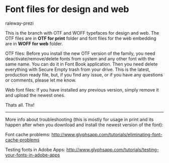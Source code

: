 Font files for design and web 
=============
raleway-prezi


This is the branch with OTF and WOFF typefaces for design and web. The OTF files are in **OTF for print** folder and font files for the web embedding are in **WOFF for web** folder.

OTF files:
Before you install the new OTF version of the family, you need deactivate/remove/delete fonts from system and any other font with the same name. You can do it in Font Book application. Then you need delete everything with Secure Empty trash from your drive. This is the latest, production ready file, but, if you find any issue, or if you have any questions or comments, please let me know.

Web font files:
If you have installed any previous version, simply remove it and upload the newest ones.

Thats all. Thx!

---

More info about troubleshooting (this is mostly for usage in print and its happen after when you download and install the newest version of the font):

Font cache problems: 
http://www.glyphsapp.com/tutorials/eliminating-font-cache-problems

Testing fonts in Adobe Apps: 
http://www.glyphsapp.com/tutorials/testing-your-fonts-in-adobe-apps
